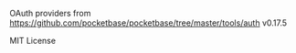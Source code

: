 OAuth providers from https://github.com/pocketbase/pocketbase/tree/master/tools/auth v0.17.5

MIT License